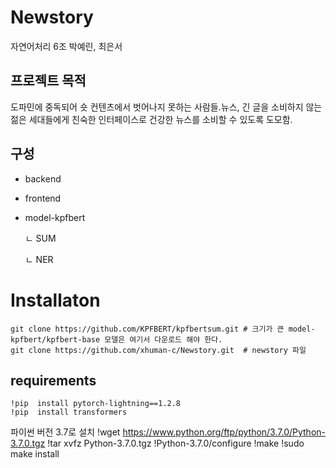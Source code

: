 # Newstory
자연어처리 6조 박예린, 최은서

## 프로젝트 목적
도파민에 중독되어 숏 컨텐츠에서 벗어나지 못하는 사람들.뉴스, 긴 글을 소비하지 않는 젊은 세대들에게 친숙한 인터페이스로 건강한 뉴스를 소비할 수 있도록 도모함.

## 구성 
- backend 
- frontend
- model-kpfbert

  
    ㄴ SUM

  
    ㄴ NER 

# Installaton
    git clone https://github.com/KPFBERT/kpfbertsum.git # 크기가 큰 model-kpfbert/kpfbert-base 모델은 여기서 다운로드 해야 한다. 
    git clone https://github.com/xhuman-c/Newstory.git  # newstory 파일 


## requirements
    !pip  install pytorch-lightning==1.2.8
    !pip  install transformers
파이썬 버전 3.7로 설치 
    !wget https://www.python.org/ftp/python/3.7.0/Python-3.7.0.tgz
    !tar xvfz Python-3.7.0.tgz
    !Python-3.7.0/configure
  !make
  !sudo make install


    
